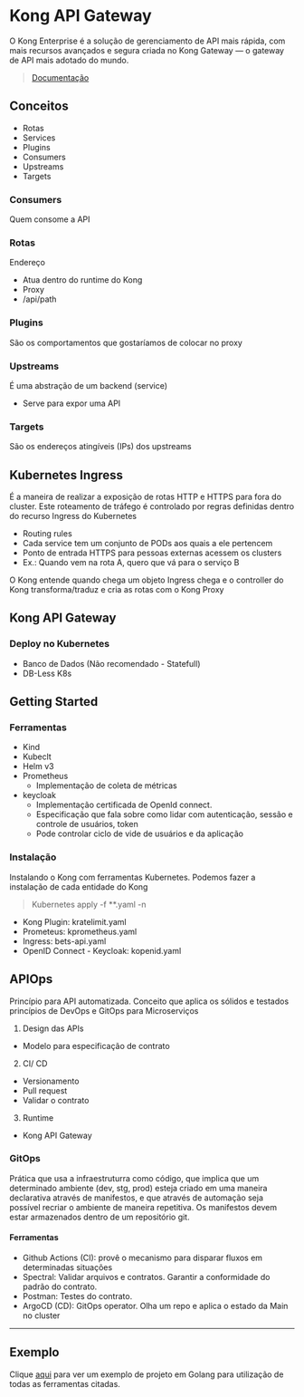 # Kong API Gateway

O Kong Enterprise é a solução de gerenciamento de API mais rápida, com mais recursos avançados e segura criada no Kong Gateway — o gateway de API mais adotado do mundo.

> [Documentação](https://konghq.com/products/kong-gatewa)

## Conceitos

- Rotas
- Services
- Plugins
- Consumers
- Upstreams
- Targets

### Consumers

Quem consome a API

### Rotas

Endereço

- Atua dentro do runtime do Kong
- Proxy
- /api/path

### Plugins

São os comportamentos que gostaríamos de colocar no proxy

### Upstreams

É uma abstração de um backend (service)

- Serve para expor uma API

### Targets

São os endereços atingíveis (IPs) dos upstreams

## Kubernetes Ingress

É a maneira de realizar a exposição de rotas HTTP e HTTPS para fora do cluster. Este roteamento de tráfego é controlado por regras definidas dentro do recurso Ingress do Kubernetes

- Routing rules
- Cada service tem um conjunto de PODs aos quais a ele pertencem
- Ponto de entrada HTTPS para pessoas externas acessem os clusters
- Ex.: Quando vem na rota A, quero que vá para o serviço B

O Kong entende quando chega um objeto Ingress chega e o controller do Kong transforma/traduz e cria as rotas com o Kong Proxy

## Kong API Gateway

### Deploy no Kubernetes

- Banco de Dados (Não recomendado - Statefull)
- DB-Less K8s

## Getting Started

### Ferramentas

- Kind
- Kubeclt
- Helm v3
- Prometheus
  - Implementação de coleta de métricas
- keycloak
  - Implementação certificada de OpenId connect.
  - Especificação que fala sobre como lidar com autenticação, sessão e controle de usuários, token
  - Pode controlar ciclo de vide de usuários e da aplicação

### Instalação

Instalando o Kong com ferramentas Kubernetes. Podemos fazer a instalação de cada entidade do Kong

> Kubernetes apply -f \*\*.yaml -n <contexto>

- Kong Plugin: kratelimit.yaml
- Prometeus: kprometheus.yaml
- Ingress: bets-api.yaml
- OpenID Connect - Keycloak: kopenid.yaml

## APIOps

Princípio para API automatizada. Conceito que aplica os sólidos e testados princípios de DevOps e GitOps para Microserviços

1. Design das APIs

- Modelo para especificação de contrato

2. CI/ CD

- Versionamento
- Pull request
- Validar o contrato

3. Runtime

- Kong API Gateway

### GitOps

Prática que usa a infraestruturra como código, que implica que um determinado ambiente (dev, stg, prod) esteja criado em uma maneira declarativa através de manifestos, e que através de automação seja possível recriar o ambiente de maneira repetitiva.
Os manifestos devem estar armazenados dentro de um repositório git.

#### Ferramentas

- Github Actions (CI): provê o mecanismo para disparar fluxos em determinadas situações
- Spectral: Validar arquivos e contratos. Garantir a conformidade do padrão do contrato.
- Postman: Testes do contrato.
- ArgoCD (CD): GitOps operator. Olha um repo e aplica o estado da Main no cluster

---

## Exemplo

Clique [aqui](https://github.com/robertomorel/bets-app) para ver um exemplo de projeto em Golang para utilização de todas as ferramentas citadas.
